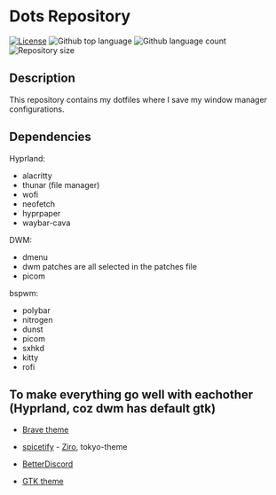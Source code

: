 # Dots Repository

[![License](https://img.shields.io/badge/license-MIT-blue.svg)](LICENSE) 
  <img alt="Github top language" src="https://img.shields.io/github/languages/top/ondrejhonus/paintjs?color=56BEB8">
  <img alt="Github language count" src="https://img.shields.io/github/languages/count/ondrejhonus/paintjs?color=56BEB8">
  <img alt="Repository size" src="https://img.shields.io/github/repo-size/ondrejhonus/paintjs?color=56BEB8">

## Description

This repository contains my dotfiles where I save my window manager configurations.

## Dependencies
Hyprland:
- alacritty
- thunar (file manager)
- wofi
- neofetch
- hyprpaper
- waybar-cava

DWM:
- dmenu
- dwm patches are all selected in the patches file
- picom

bspwm:
- polybar
- nitrogen
- dunst
- picom
- sxhkd
- kitty
- rofi

## To make everything go well with eachother (Hyprland, coz dwm has default gtk)

- [Brave theme](https://chromewebstore.google.com/detail/catppuccin-chrome-theme-m/cmpdlhmnmjhihmcfnigoememnffkimlk)

- [spicetify](https://spicetify.app/docs/advanced-usage/installation) - [Ziro](https://github.com/schnensch0/ziro), tokyo-theme

- [BetterDiscord](https://betterdiscord.app/)

- [GTK theme](https://aur.archlinux.org/packages/catppuccin-gtk-theme-macchiato)
